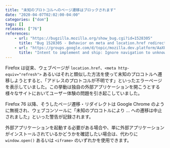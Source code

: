 ```yaml
---
title: "未知のプロトコルへのページ遷移はブロックされます"
date: "2020-04-07T02:02:00-04:00"
categories: ["dom"]
tags: []
releases: ["76"]
references:
    - url: "https://bugzilla.mozilla.org/show_bug.cgi?id=1528305"
      title: "Bug 1528305 - Behavior on meta and location.href redirects to an unknown protocol can break pages."
    - url: "https://groups.google.com/d/topic/mozilla.dev.platform/AaXUQ_t51D4/discussion"
      title: "Intent to implement and ship: Ignore navigation to unknown protocol"
---
```

Firefox は従来、ウェブページが `location.href`、`<meta http-equiv="refresh">` あるいはそれと類似した方法を使って未知のプロコトルへ遷移しようとすると、「アドレスのプロトコルが不明です」といったエラーページを表示していました。この挙動は独自の外部アプリケーションを開こうとする様々なサイトにおいてユーザー体験の問題を引き起こしていました。

Firefox 76 以降、そうしたページ遷移・リダイレクトは Google Chrome のように無視され、ウェブコンソールに「未知のプロコトルにより ... への遷移は中止されました」といった警告が記録されます。

外部アプリケーションを起動する必要がある場合や、単に外部アプリケーションがインストールされているかどうかを確認したい場合は、代わりに `window.open()` あるいは `<iframe>` のいずれかを使用できます。

